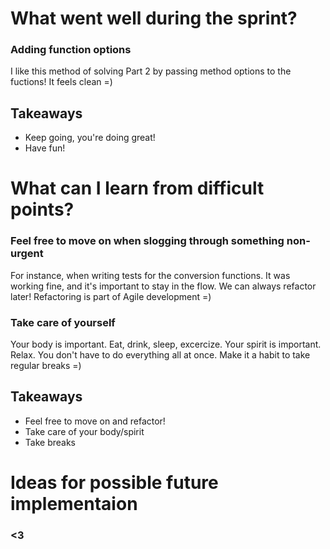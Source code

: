 # What went well during the sprint?

### Adding function options

I like this method of solving Part 2 by passing method options to 
the fuctions! It feels clean =)

## Takeaways

* Keep going, you're doing great!
* Have fun!

# What can I learn from difficult points?

### Feel free to move on when slogging through something non-urgent

For instance, when writing tests for the conversion functions. It 
was working fine, and it's important to stay in the flow. We can 
always refactor later! Refactoring is part of Agile development =)

### Take care of yourself

Your body is important. Eat, drink, sleep, excercize. Your spirit 
is important. Relax. You don't have to do everything all at 
once. Make it a habit to take regular breaks =)

## Takeaways

* Feel free to move on and refactor!
* Take care of your body/spirit
* Take breaks

# Ideas for possible future implementaion

### <3